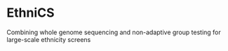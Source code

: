 # EthniCS
Combining whole genome sequencing and non-adaptive group testing for large-scale ethnicity screens
